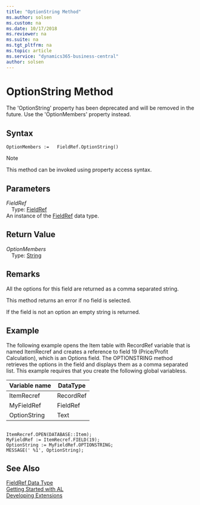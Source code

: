 ```yaml
---
title: "OptionString Method"
ms.author: solsen
ms.custom: na
ms.date: 10/17/2018
ms.reviewer: na
ms.suite: na
ms.tgt_pltfrm: na
ms.topic: article
ms.service: "dynamics365-business-central"
author: solsen
---
```

[//]: # (START>DO_NOT_EDIT)
[//]: # (IMPORTANT:Do not edit any of the content between here and the END>DO_NOT_EDIT.)
[//]: # (Any modifications should be made in the .xml files in the ModernDev repo.)
# OptionString Method
The 'OptionString' property has been deprecated and will be removed in the future. Use the 'OptionMembers' property instead.

## Syntax
```
OptionMembers :=   FieldRef.OptionString()
```
> [!NOTE]  
> This method can be invoked using property access syntax.  

## Parameters
*FieldRef*  
&emsp;Type: [FieldRef](fieldref-data-type.md)  
An instance of the [FieldRef](fieldref-data-type.md) data type.  

## Return Value
*OptionMembers*  
&emsp;Type: [String](../string/string-data-type.md)  
  


[//]: # (IMPORTANT: END>DO_NOT_EDIT)

## Remarks  
 All the options for this field are returned as a comma separated string.  
  
 This method returns an error if no field is selected.  
  
 If the field is not an option an empty string is returned.  
  
## Example  
 The following example opens the Item table with RecordRef variable that is named ItemRecref and creates a reference to field 19 \(Price/Profit Calculation\), which is an Options field. The OPTIONSTRING method retrieves the options in the field and displays them as a comma separated list. This example requires that you create the following global variabless.  
  
|Variable name|DataType|  
|-------------------|--------------|  
|ItemRecref|RecordRef|  
|MyFieldRef|FieldRef|  
|OptionString|Text|  
  
```  
  
ItemRecref.OPEN(DATABASE::Item);  
MyFieldRef := ItemRecref.FIELD(19);  
OptionString := MyFieldRef.OPTIONSTRING;  
MESSAGE(' %1', OptionString);  
```  


## See Also
[FieldRef Data Type](fieldref-data-type.md)  
[Getting Started with AL](../../devenv-get-started.md)  
[Developing Extensions](../../devenv-dev-overview.md)